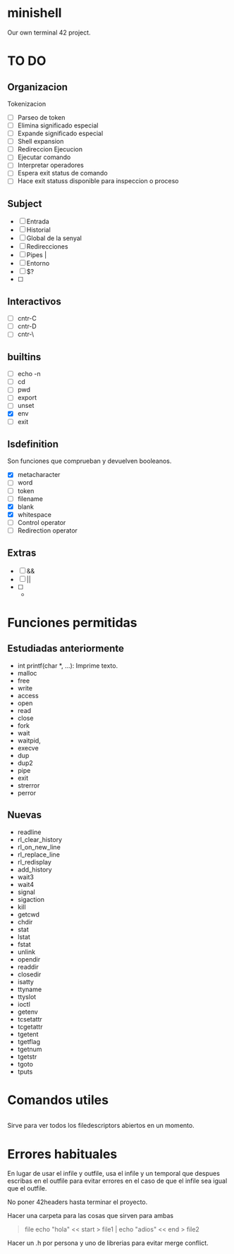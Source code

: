 # minishell
Our own terminal 42 project.

# TO DO

## Organizacion
Tokenizacion
- [ ] Parseo de token
- [ ] Elimina significado especial
- [ ] Expande significado especial
- [ ] Shell expansion
- [ ] Redireccion
Ejecucion
- [ ] Ejecutar comando
- [ ] Interpretar operadores
- [ ] Espera exit status de comando
- [ ] Hace exit statuss disponible para inspeccion o proceso
## Subject
- [ ] Entrada
- [ ] Historial
- [ ] Global de la senyal
- [ ] Redirecciones
- [ ] Pipes |
- [ ] Entorno
- [ ] $?
- [ ]
## Interactivos
- [ ] cntr-C
- [ ] cntr-D
- [ ] cntr-\
## builtins
- [ ] echo -n
- [ ] cd
- [ ] pwd
- [ ] export
- [ ] unset
- [x] env
- [ ] exit
## Isdefinition
Son funciones que comprueban y devuelven booleanos.
- [x] metacharacter
- [ ] word
- [ ] token
- [ ] filename
- [x] blank
- [x] whitespace
- [ ] Control operator
- [ ] Redirection operator
## Extras
- [ ] &&
- [ ] ||
- [ ] *

# Funciones permitidas

## Estudiadas anteriormente
- int printf(char *, ...): Imprime texto.
- malloc
- free
- write
- access
- open
- read
- close
- fork
- wait
- waitpid,
- execve
- dup
- dup2
- pipe
- exit
- strerror
- perror
## Nuevas
- readline
- rl_clear_history
- rl_on_new_line
- rl_replace_line
- rl_redisplay
- add_history
- wait3
- wait4
- signal
- sigaction
- kill
- getcwd
- chdir
- stat
- lstat
- fstat
- unlink
- opendir
- readdir
- closedir
- isatty
- ttyname
- ttyslot
- ioctl
- getenv
- tcsetattr
- tcgetattr
- tgetent
- tgetflag
- tgetnum
- tgetstr
- tgoto
- tputs

# Comandos utiles

```ls -l /proc/$$/fd
```
Sirve para ver todos los filedescriptors abiertos en un momento.
# Errores habituales

En lugar de usar el infile y outfile, usa el infile y un temporal que despues escribas en el outfile para evitar errores en el caso de que el infile sea igual que el outfile.

No poner 42headers hasta terminar el proyecto.

Hacer una carpeta para las cosas que sirven para ambas

> file echo "hola" << start > file1 | echo "adios" << end > file2

Hacer un .h por persona y uno de librerias para evitar merge conflict.

